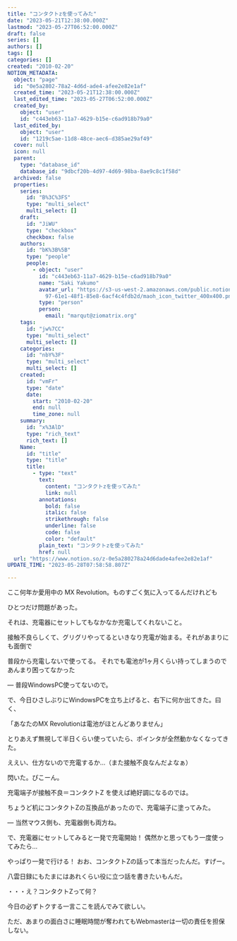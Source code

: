 ```yaml
---
title: "コンタクトzを使ってみた"
date: "2023-05-21T12:38:00.000Z"
lastmod: "2023-05-27T06:52:00.000Z"
draft: false
series: []
authors: []
tags: []
categories: []
created: "2010-02-20"
NOTION_METADATA:
  object: "page"
  id: "0e5a2802-78a2-4d6d-ade4-afee2e82e1af"
  created_time: "2023-05-21T12:38:00.000Z"
  last_edited_time: "2023-05-27T06:52:00.000Z"
  created_by:
    object: "user"
    id: "c443eb63-11a7-4629-b15e-c6ad918b79a0"
  last_edited_by:
    object: "user"
    id: "1219c5ae-11d8-48ce-aec6-d385ae29af49"
  cover: null
  icon: null
  parent:
    type: "database_id"
    database_id: "9dbcf20b-4d97-4d69-98ba-8ae9c8c1f58d"
  archived: false
  properties:
    series:
      id: "B%3C%3FS"
      type: "multi_select"
      multi_select: []
    draft:
      id: "JiWU"
      type: "checkbox"
      checkbox: false
    authors:
      id: "bK%3B%5B"
      type: "people"
      people:
        - object: "user"
          id: "c443eb63-11a7-4629-b15e-c6ad918b79a0"
          name: "Saki Yakumo"
          avatar_url: "https://s3-us-west-2.amazonaws.com/public.notion-static.com/3ad1c4\
            97-61e1-48f1-85e8-6acf4c4fdb2d/maoh_icon_twitter_400x400.png"
          type: "person"
          person:
            email: "marqut@ziomatrix.org"
    tags:
      id: "jw%7CC"
      type: "multi_select"
      multi_select: []
    categories:
      id: "nbY%3F"
      type: "multi_select"
      multi_select: []
    created:
      id: "vmFr"
      type: "date"
      date:
        start: "2010-02-20"
        end: null
        time_zone: null
    summary:
      id: "x%3AlD"
      type: "rich_text"
      rich_text: []
    Name:
      id: "title"
      type: "title"
      title:
        - type: "text"
          text:
            content: "コンタクトzを使ってみた"
            link: null
          annotations:
            bold: false
            italic: false
            strikethrough: false
            underline: false
            code: false
            color: "default"
          plain_text: "コンタクトzを使ってみた"
          href: null
  url: "https://www.notion.so/z-0e5a280278a24d6dade4afee2e82e1af"
UPDATE_TIME: "2023-05-28T07:58:58.807Z"

---
```

<link rel="stylesheet" href="https://cdn.jsdelivr.net/npm/katex@0.16.2/dist/katex.min.css" integrity="sha384-bYdxxUwYipFNohQlHt0bjN/LCpueqWz13HufFEV1SUatKs1cm4L6fFgCi1jT643X" crossorigin="anonymous">


ここ何年か愛用中の MX Revolution。ものすごく気に入ってるんだけれども


ひとつだけ問題があった。


それは、充電器にセットしてもなかなか充電してくれないこと。


接触不良らしくて、グリグリやってるといきなり充電が始まる。それがあまりにも面倒で


普段から充電しないで使ってる。 それでも電池が1ヶ月くらい持ってしまうのであんまり困ってなかった


— 普段WindowsPC使ってないので。


で、今日ひさしぶりにWindowsPCを立ち上げると、右下に何か出てきた。曰く、


「あなたのMX Revolutionは電池がほとんどありません」


とりあえず無視して半日くらい使っていたら、ポインタが全然動かなくなってきた。


ええい、仕方ないので充電するか…（また接触不良なんだよなぁ）


閃いた。ぴこーん。


充電端子が接触不良＝コンタクトZ を使えば絶好調になるのでは。


ちょうど机にコンタクトZの互換品があったので、充電端子に塗ってみた。


— 当然マウス側も、充電器側も両方ね。


で、充電器にセットしてみると一発で充電開始！ 偶然かと思ってもう一度使ってみたら…


やっぱり一発で行ける！ おお、コンタクトZの話って本当だったんだ。すげー。


八雲日録にもたまにはあれくらい役に立つ話を書きたいもんだ。


・・・え？コンタクトZって何？


今日の必ずトクする一言ここを読んでみて欲しい。


ただ、あまりの面白さに睡眠時間が奪われてもWebmasterは一切の責任を担保しない。

